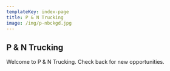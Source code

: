 ```yaml
---
templateKey: index-page
title: P & N Trucking
image: /img/p-nbckgd.jpg
---
```

## P & N Trucking

Welcome to P & N Trucking. Check back for new opportunities.
